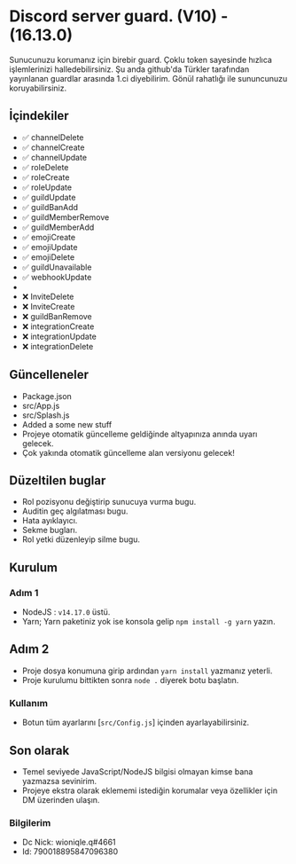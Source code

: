 # Discord server guard. (V10) - (16.13.0)

Sunucunuzu korumanız için birebir guard. Çoklu token sayesinde hızlıca işlemlerinizi halledebilirsiniz. Şu anda github'da Türkler tarafından yayınlanan guardlar arasında 1.ci diyebilirim. Gönül rahatlığı ile sununcunuzu koruyabilirsiniz.

## İçindekiler

 - ✅ channelDelete
 - ✅ channelCreate
 - ✅ channelUpdate
 - ✅ roleDelete
 - ✅ roleCreate
 - ✅ roleUpdate
 - ✅ guildUpdate
 - ✅ guildBanAdd
 - ✅ guildMemberRemove
 - ✅ guildMemberAdd
 - ✅ emojiCreate
 - ✅ emojiUpdate
 - ✅ emojiDelete
 - ✅ guildUnavailable
 - ✅ webhookUpdate
 - 
 - ❌ InviteDelete
 - ❌ InviteCreate
 - ❌ guildBanRemove
 - ❌ integrationCreate
 - ❌ integrationUpdate
 - ❌ integrationDelete
 
## Güncelleneler
 - Package.json
 - src/App.js
 - src/Splash.js
 - Added a some new stuff
 - Projeye otomatik güncelleme geldiğinde altyapınıza anında uyarı gelecek.
 - Çok yakında otomatik güncelleme alan versiyonu gelecek!
 
## Düzeltilen buglar
 - Rol pozisyonu değiştirip sunucuya vurma bugu.
 - Auditin geç algılatması bugu.
 - Hata ayıklayıcı.
 - Sekme bugları.
 - Rol yetki düzenleyip silme bugu.

## Kurulum
 
### Adım 1
- NodeJS : `v14.17.0` üstü.
- Yarn; Yarn paketiniz yok ise konsola gelip `npm install -g yarn` yazın.

## Adım 2
- Proje dosya konumuna girip ardından `yarn install` yazmanız yeterli.
- Proje kurulumu bittikten sonra `node .` diyerek botu başlatın.

### Kullanım

- Botun tüm ayarlarını [`src/Config.js`] içinden ayarlayabilirsiniz.

## Son olarak
- Temel seviyede JavaScript/NodeJS bilgisi olmayan kimse bana yazmazsa sevinirim.
- Projeye ekstra olarak eklememi istediğin korumalar veya özellikler için DM üzerinden ulaşın.


### Bilgilerim
- Dc Nick: wioniqle.q#4661
- Id: 790018895847096380

